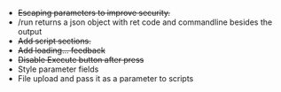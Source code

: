 - <del>Escaping parameters to improve security.</del>
- /run returns a json object with ret code and commandline besides the output
- <del>Add script sections.</del>
- <del>Add loading... feedback</del>
- <del>Disable Execute button after press</del>
- Style parameter fields
- File upload and pass it as a parameter to scripts

